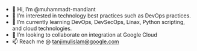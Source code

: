 - 👋 Hi, I’m @muhammadt-mandiant
- 👀 I’m interested in technology best practices such as DevOps practices.
- 🌱 I’m currently learning DevOps, DevSecOps, Linax, Python scripting, and cloud technologies.
- 💞️ I’m looking to collaborate on integration at Google Cloud
- 📫 Reach me @ tanjimulislam@google.com

<!---
muhammadt-mandiant/muhammadt-mandiant is a ✨ special ✨ repository because its `README.md` (this file) appears on your GitHub profile.
You can click the Preview link to take a look at your changes.
--->

